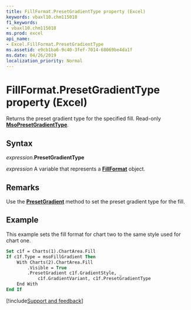 ```yaml
---
title: FillFormat.PresetGradientType property (Excel)
keywords: vbaxl10.chm115018
f1_keywords:
- vbaxl10.chm115018
ms.prod: excel
api_name:
- Excel.FillFormat.PresetGradientType
ms.assetid: e9cb1ba6-9c40-3fef-7014-68069be4da1f
ms.date: 04/26/2019
localization_priority: Normal
---
```



# FillFormat.PresetGradientType property (Excel)

Returns the preset gradient type for the specified fill. Read-only **[MsoPresetGradientType](Office.MsoPresetGradientType.md)**.


## Syntax

_expression_.**PresetGradientType**

_expression_ A variable that represents a **[FillFormat](Excel.FillFormat.md)** object.


## Remarks

Use the **[PresetGradient](Excel.FillFormat.PresetGradient.md)** method to set the preset gradient type for the fill.


## Example

This example sets the fill format for chart two to the same style used for chart one.

```vb
Set c1f = Charts(1).ChartArea.Fill 
If c1f.Type = msoFillGradient Then 
    With Charts(2).ChartArea.Fill 
        .Visible = True 
        .PresetGradient c1f.GradientStyle, _ 
            c1f.GradientVariant, c1f.PresetGradientType 
    End With 
End If
```




[!include[Support and feedback](~/includes/feedback-boilerplate.md)]
